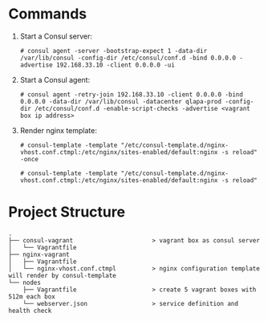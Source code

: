 # Commands

1. Start a Consul server:

    ```shell
    # consul agent -server -bootstrap-expect 1 -data-dir /var/lib/consul -config-dir /etc/consul/conf.d -bind 0.0.0.0 -advertise 192.168.33.10 -client 0.0.0.0 -ui
    ```

2. Start a Consul agent:

    ```shell
    # consul agent -retry-join 192.168.33.10 -client 0.0.0.0 -bind 0.0.0.0 -data-dir /var/lib/consul -datacenter qlapa-prod -config-dir /etc/consul/conf.d -enable-script-checks -advertise <vagrant box ip address>
    ```

3. Render nginx template:

    ```shell
    # consul-template -template "/etc/consul-template.d/nginx-vhost.conf.ctmpl:/etc/nginx/sites-enabled/default:nginx -s reload" -once
    ```

    ```shell
    # consul-template -template "/etc/consul-template.d/nginx-vhost.conf.ctmpl:/etc/nginx/sites-enabled/default:nginx -s reload"
    ```

# Project Structure

```
.
├── consul-vagrant						> vagrant box as consul server
│   └── Vagrantfile
├── nginx-vagrant
│   ├── Vagrantfile
│   └── nginx-vhost.conf.ctmpl 			> nginx configuration template will render by consul-template
└── nodes
    ├── Vagrantfile 					> create 5 vagrant boxes with 512m each box
    └── webserver.json 					> service definition and health check
```